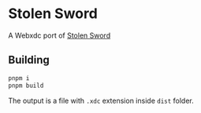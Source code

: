 # Stolen Sword

A Webxdc port of [Stolen Sword](https://github.com/chiaogu/stolen-sword)

## Building

```sh
pnpm i
pnpm build
```

The output is a file with `.xdc` extension inside `dist` folder.

